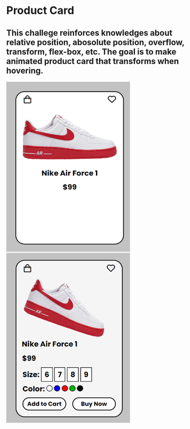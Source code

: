 <h1> Product Card </h1>
<h2>This challege reinforces knowledges about relative position, abosolute position, overflow, transform, flex-box, etc.
The goal is to make animated product card that transforms when hovering.</h2>
<div>
  <img src="./public/demo.png" width="328" height="450px"/>
  <img src="./public/demo1.png" width="328" height="450px"/>
</div>
